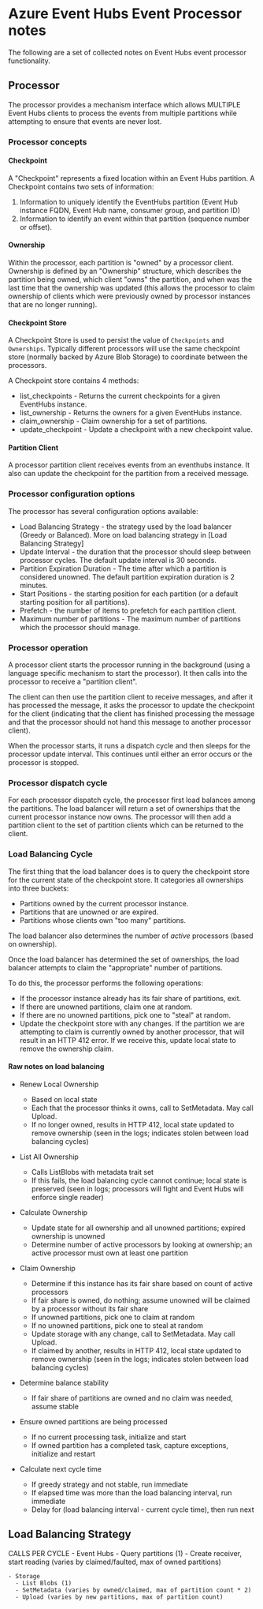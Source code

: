 # Azure Event Hubs Event Processor notes

The following are a set of collected notes on Event Hubs event processor functionality.

## Processor

The processor provides a mechanism interface which allows MULTIPLE Event Hubs clients to process the events from multiple partitions while attempting to ensure that events are never lost.

### Processor concepts

#### Checkpoint

A "Checkpoint" represents a fixed location within an Event Hubs partition. A Checkpoint contains two sets of information:

1. Information to uniquely identify the EventHubs partition (Event Hub instance FQDN, Event Hub name, consumer group, and partition ID)
1. Information to identify an event within that partition (sequence number or offset).

#### Ownership

Within the processor, each partition is "owned" by a processor client. Ownership is defined by an "Ownership" structure, which describes the partition being owned, which client "owns" the partition, and when was the last time that the ownership was updated (this allows the processor to claim ownership of clients which were previously owned by processor instances that are no longer running).

#### Checkpoint Store

A Checkpoint Store is used to persist the value of `Checkpoints` and `Ownerships`. Typically different processors will use the same checkpoint store (normally backed by Azure Blob Storage) to coordinate between the processors.

A Checkpoint store contains 4 methods:

- list_checkpoints - Returns the current checkpoints for a given EventHubs instance.
- list_ownership - Returns the owners for a given EventHubs instance.
- claim_ownership - Claim ownership for a set of partitions.
- update_checkpoint - Update a checkpoint with a new checkpoint value.

#### Partition Client

A processor partition client receives events from an eventhubs instance. It also can update the checkpoint for the partition from a received message.

### Processor configuration options

The processor has several configuration options available:

- Load Balancing Strategy - the strategy used by the load balancer (Greedy or Balanced). More on load balancing strategy in [Load Balancing Strategy]
- Update Interval - the duration that the processor should sleep between processor cycles. The default update interval is 30 seconds.
- Partition Expiration Duration - The time after which a partition is considered unowned. The default partition expiration duration is 2 minutes.
- Start Positions - the starting position for each partition (or a default starting position for all partitions).
- Prefetch - the number of items to prefetch for each partition client.
- Maximum number of partitions - The maximum number of partitions which the processor should manage.

### Processor operation

A processor client starts the processor running in the background (using a language specific mechanism to start the processor). It then calls into the processor to receive a "partition client".

The client can then use the partition client to receive messages, and after it has processed the message, it asks the processor to update the checkpoint for the client (indicating that the client has finished processing the message and that the processor should not hand this message to another processor client).

When the processor starts, it runs a dispatch cycle and then sleeps for the processor update interval. This continues until either an error occurs or the processor is stopped.

### Processor dispatch cycle

For each processor dispatch cycle, the processor first load balances among the partitions.
The load balancer will return a set of ownerships that the current processor instance now owns. The processor will then add a partition client to the set of partition clients which can be returned to the client.

### Load Balancing Cycle

The first thing that the load balancer does is to query the checkpoint store for the current state of the checkpoint store. It categories all ownerships into three buckets:

- Partitions owned by the current processor instance.
- Partitions that are unowned or are expired.
- Partitions whose clients own "too many" partitions.

The load balancer also determines the number of *active* processors (based on ownership).

Once the load balancer has determined the set of ownerships, the load balancer attempts to claim the "appropriate" number of partitions.

To do this, the processor performs the following operations:

- If the processor instance already has its fair share of partitions, exit.
- If there are unowned partitions, claim one at random.
- If there are no unowned partitions, pick one to "steal" at random.
- Update the checkpoint store with any changes. If the partition we are attempting to claim is currently owned by another processor, that will result in an HTTP 412 error. If we receive this, update local state to remove the ownership claim.

#### Raw notes on load balancing

- Renew Local Ownership
  - Based on local state
  - Each that the processor thinks it owns, call to SetMetadata.  May call Upload.
  - If no longer owned, results in HTTP 412, local state updated to remove ownership   (seen in the logs; indicates stolen between load balancing cycles)

- List All Ownership
  - Calls ListBlobs with metadata trait set
  - If this fails, the load balancing cycle cannot continue; local state is preserved  (seen in logs; processors will fight and Event Hubs will enforce single reader)

- Calculate Ownership
  - Update state for all ownership and all unowned partitions; expired ownership is unowned
  - Determine number of active processors by looking at ownership; an active processor must own at least one partition

- Claim Ownership
  - Determine if this instance has its fair share based on count of active processors
  - If fair share is owned, do nothing; assume unowned will be claimed by a processor without its fair share
  - If unowned partitions, pick one to claim at random
  - If no unowned partitions, pick one to steal at random
  - Update storage with any change, call to SetMetadata.  May call Upload.
  - If claimed by another, results in HTTP 412, local state updated to remove ownership   (seen in the logs; indicates stolen between load balancing cycles)

- Determine balance stability
  - If fair share of partitions are owned and no claim was needed, assume stable

- Ensure owned partitions are being processed
  - If no current processing task, initialize and start
  - If owned partition has a completed task, capture exceptions, initialize and restart

- Calculate next cycle time
  - If greedy strategy and not stable, run immediate
  - If elapsed time was more than the load balancing interval, run immediate
  - Delay for (load balancing interval - current cycle time), then run next

## Load Balancing Strategy

 CALLS PER CYCLE
    - Event Hubs
      - Query partitions (1)
      - Create receiver, start reading (varies by claimed/faulted, max of owned partitions)

    - Storage
      - List Blobs (1)
      - SetMetadata (varies by owned/claimed, max of partition count * 2)
      - Upload (varies by new partitions, max of partition count)

